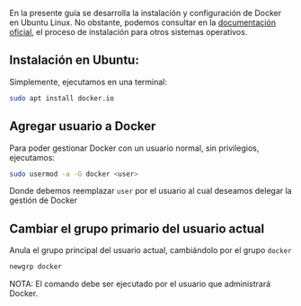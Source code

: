 En la presente guía se desarrolla la instalación y configuración de Docker en Ubuntu Linux. No obstante, podemos consultar en la [documentación oficial](https://docs.docker.com/get-docker/), el proceso de instalación para otros sistemas operativos.

## Instalación en Ubuntu:
Simplemente, ejecutamos en una terminal: 

```bash
sudo apt install docker.io
```

## Agregar usuario a Docker
Para poder gestionar Docker con un usuario normal, sin privilegios, ejecutamos: 

```bash
sudo usermod -a -G docker <user>
```

Donde debemos reemplazar `user` por el usuario al cual deseamos delegar la gestión de Docker

## Cambiar el grupo primario del usuario actual
Anula el grupo principal del usuario actual, cambiándolo por el grupo `docker`  

```bash
newgrp docker
```
NOTA: El comando debe ser ejecutado por el usuario que administrará Docker. 